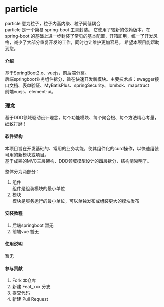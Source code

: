 # particle
particle 意为粒子，粒子内高内聚、粒子间低耦合  
particle 是一个简易 spring-boot 工具封装。
它使用了较新的依赖版本，在 spring-boot 的基础上进一步封装了常见的基本配置，开箱即用，统一了开发风格，减少了大部分重复开发的工作，同时也让维护更加容易。
希望本项目能帮助到您。
#### 介绍
基于SpringBoot2.x、vuejs，前后端分离。  
后端springboot业务组件拆分，旨在快速开发新模块。主要技术点：swagger接口文档、表单验证、MyBatisPlus、springSecurity、lombok、mapstruct    
前端vuejs、element-ui。
### 理念
基于DDD领域驱动设计理念，每个功能模块、每个聚合根、每个方法精心考量，细致打磨！
#### 软件架构
本项目旨在开发基础的、常用的业务功能，使其组件化的curd操作，以快速组装可用的新模块或项目。  
基于成熟的MVC三层架构、DDD领域模型设计的四层拆分，结构清晰明了。  

整体分为两部分：

1.  组件  
组件是组装模块的最小单位
2.  模块  
模块是服务运行的最小单位，可以单独发布或组装更大的模块发布

#### 安装教程

1.  后端springboot
暂无
2.  前端vue
暂无

#### 使用说明

暂无

#### 参与贡献

1.  Fork 本仓库
2.  新建 Feat_xxx 分支
3.  提交代码
4.  新建 Pull Request
